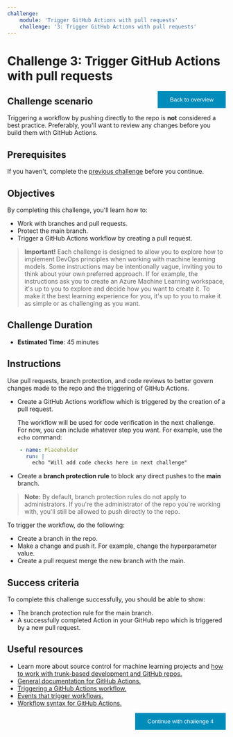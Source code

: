 ```yaml
---
challenge:
    module: 'Trigger GitHub Actions with pull requests'
    challenge: '3: Trigger GitHub Actions with pull requests'
---
```


<style>
.button  {
  border: none;
  color: white;
  padding: 12px 28px;
  background-color: #008CBA;
  float: right;
}
</style>

# Challenge 3: Trigger GitHub Actions with pull requests

<button class="button" onclick="window.location.href='https://microsoftlearning.github.io/mslearn-mlops/';">Back to overview</button>

## Challenge scenario

Triggering a workflow by pushing directly to the repo is **not** considered a best practice. Preferably, you'll want to review any changes before you build them with GitHub Actions.

## Prerequisites

If you haven't, complete the [previous challenge](02-github-actions.md) before you continue.

## Objectives

By completing this challenge, you'll learn how to:

- Work with branches and pull requests.
- Protect the main branch.
- Trigger a GitHub Actions workflow by creating a pull request.

> **Important!**
> Each challenge is designed to allow you to explore how to implement DevOps principles when working with machine learning models. Some instructions may be intentionally vague, inviting you to think about your own preferred approach. If for example, the instructions ask you to create an Azure Machine Learning workspace, it's up to you to explore and decide how you want to create it. To make it the best learning experience for you, it's up to you to make it as simple or as challenging as you want.

## Challenge Duration

- **Estimated Time**: 45 minutes

## Instructions

Use pull requests, branch protection, and code reviews to better govern changes made to the repo and the triggering of GitHub Actions.

- Create a GitHub Actions workflow which is triggered by the creation of a pull request. 

    The workflow will be used for code verification in the next challenge. For now, you can include whatever step you want. For example, use the `echo` command:

```yml
    - name: Placeholder
      run: |
        echo "Will add code checks here in next challenge"
```

- Create a **branch protection rule** to block any direct pushes to the **main** branch.

> **Note:**
> By default, branch protection rules do not apply to administrators. If you're the administrator of the repo you're working with, you'll still be allowed to push directly to the repo. 

To trigger the workflow, do the following:

- Create a branch in the repo.
- Make a change and push it. For example, change the hyperparameter value. 
- Create a pull request merge the new branch with the main. 

## Success criteria

To complete this challenge successfully, you should be able to show:

- The branch protection rule for the main branch.
- A successfully completed Action in your GitHub repo which is triggered by a new pull request.

## Useful resources

- Learn more about source control for machine learning projects and [how to work with trunk-based development and GitHub repos.](https://docs.microsoft.com/learn/modules/source-control-for-machine-learning-projects/)
- [General documentation for GitHub Actions.](https://docs.github.com/actions/guides)
- [Triggering a GitHub Actions workflow.](https://docs.github.com/actions/using-workflows/triggering-a-workflow)
- [Events that trigger workflows.](https://docs.github.com/actions/using-workflows/events-that-trigger-workflows)
- [Workflow syntax for GitHub Actions.](https://docs.github.com/actions/using-workflows/workflow-syntax-for-github-actions)

<button class="button" onclick="window.location.href='04-unit-test-linting';">Continue with challenge 4</button>
